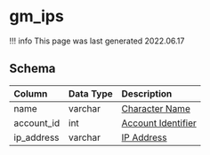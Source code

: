 # gm_ips

!!! info
	This page was last generated 2022.06.17

## Schema

| Column | Data Type | Description |
| :--- | :--- | :--- |
| name | varchar | [Character Name](character_data.md) |
| account_id | int | [Account Identifier](account.md) |
| ip_address | varchar | [IP Address](account_ip.md) |

